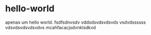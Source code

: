 # hello-world
apenas um hello world.
fsdfsdnvsdv
vddsdsvdsvdsvds
vsdvdssssss
vdsvdsvdsvdsvdvs
mcahfacacjsdvnklsdkvd
